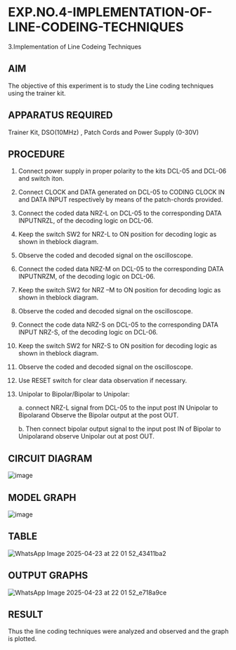 # EXP.NO.4-IMPLEMENTATION-OF-LINE-CODEING-TECHNIQUES

3.Implementation of Line Codeing Techniques 
  
## AIM    
 The objective of this experiment is to study the Line coding techniques using the trainer kit. 
 
## APPARATUS REQUIRED
Trainer Kit, DSO(10MHz) , Patch Cords and Power Supply (0-30V)   

## PROCEDURE
1.	Connect power supply in proper polarity to the kits DCL-05 and DCL-06 and switch iton.
	
2.	Connect CLOCK and DATA generated on DCL-05 to CODING CLOCK IN and DATA INPUT respectively by means of the patch-chords provided.
	
3.	Connect the coded data NRZ-L on DCL-05 to the corresponding DATA INPUTNRZL, of the decoding logic on DCL-06.
	
4.	Keep the switch SW2 for NRZ-L to ON position for decoding logic as shown in theblock diagram.
	
5.	Observe the coded and decoded signal on the oscilloscope.
	
6.	Connect the coded data NRZ-M on DCL-05 to the corresponding DATA INPUTNRZM, of the decoding logic on DCL-06.
	
7.	Keep the switch SW2 for NRZ –M to ON position for decoding logic as shown in theblock diagram.
  
8.	Observe the coded and decoded signal on the oscilloscope.
   
9.	Connect the code data NRZ-S on DCL-05 to the corresponding DATA INPUT NRZ-S, of the decoding logic on DCL-06.

10.	Keep the switch SW2 for NRZ-S to ON position for decoding logic as shown in theblock diagram.
	
11.	Observe the coded and decoded signal on the oscilloscope.
  
12.	Use RESET switch for clear data observation if necessary.
	
13. Unipolar to Bipolar/Bipolar to Unipolar:
 
    a. connect NRZ-L signal from DCL-05 to the input post IN Unipolar to Bipolarand Observe the Bipolar output at the post OUT.
    
    b. Then connect bipolar output signal to the input post IN of Bipolar to Unipolarand observe Unipolar out at post OUT. 
 
## CIRCUIT DIAGRAM
![image](https://github.com/user-attachments/assets/535b62ba-7eee-4e09-be90-88e07cfd35a1)

## MODEL GRAPH
![image](https://github.com/user-attachments/assets/471c76c3-603f-432b-9b65-1ad080a1c947)

## TABLE
![WhatsApp Image 2025-04-23 at 22 01 52_43411ba2](https://github.com/user-attachments/assets/f94e1638-d17c-4eeb-a5c6-2e40d8eadae3)

## OUTPUT GRAPHS
![WhatsApp Image 2025-04-23 at 22 01 52_e718a9ce](https://github.com/user-attachments/assets/d2f3464c-2501-44e5-955e-68d18300036d)



## RESULT 
Thus the line coding techniques were analyzed and observed and the graph is plotted. 
